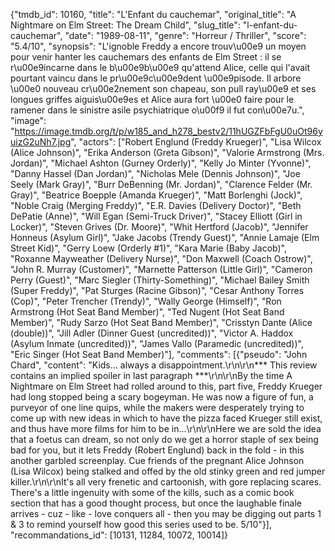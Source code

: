 {"tmdb_id": 10160, "title": "L'Enfant du cauchemar", "original_title": "A Nightmare on Elm Street: The Dream Child", "slug_title": "l-enfant-du-cauchemar", "date": "1989-08-11", "genre": "Horreur / Thriller", "score": "5.4/10", "synopsis": "L'ignoble Freddy a encore trouv\u00e9 un moyen pour venir hanter les cauchemars des enfants de Elm Street : il se r\u00e9incarne dans le b\u00e9b\u00e9 qu'attend Alice, celle qui l'avait pourtant vaincu dans le pr\u00e9c\u00e9dent \u00e9pisode. Il arbore \u00e0 nouveau cr\u00e2nement son chapeau, son pull ray\u00e9 et ses longues griffes aiguis\u00e9es et Alice aura fort \u00e0 faire pour le ramener dans le sinistre asile psychiatrique o\u00f9 il fut con\u00e7u.", "image": "https://image.tmdb.org/t/p/w185_and_h278_bestv2/11hUGZFbFgU0uOt96yuizG2uNh7.jpg", "actors": ["Robert Englund (Freddy Krueger)", "Lisa Wilcox (Alice Johnson)", "Erika Anderson (Greta Gibson)", "Valorie Armstrong (Mrs. Jordan)", "Michael Ashton (Gurney Orderly)", "Kelly Jo Minter (Yvonne)", "Danny Hassel (Dan Jordan)", "Nicholas Mele (Dennis Johnson)", "Joe Seely (Mark Gray)", "Burr DeBenning (Mr. Jordan)", "Clarence Felder (Mr. Gray)", "Beatrice Boepple (Amanda Krueger)", "Matt Borlenghi (Jock)", "Noble Craig (Merging Freddy)", "E.R. Davies (Delivery Doctor)", "Beth DePatie (Anne)", "Will Egan (Semi-Truck Driver)", "Stacey Elliott (Girl in Locker)", "Steven Grives (Dr. Moore)", "Whit Hertford (Jacob)", "Jennifer Honneus (Asylum Girl)", "Jake Jacobs (Trendy Guest)", "Annie Lamaje (Elm Street Kid)", "Gerry Loew (Orderly #1)", "Kara Marie (Baby Jacob)", "Roxanne Mayweather (Delivery Nurse)", "Don Maxwell (Coach Ostrow)", "John R. Murray (Customer)", "Marnette Patterson (Little Girl)", "Cameron Perry (Guest)", "Marc Siegler (Thirty-Something)", "Michael Bailey Smith (Super Freddy)", "Pat Sturges (Racine Gibson)", "Cesar Anthony Torres (Cop)", "Peter Trencher (Trendy)", "Wally George (Himself)", "Ron Armstrong (Hot Seat Band Member)", "Ted Nugent (Hot Seat Band Member)", "Rudy Sarzo (Hot Seat Band Member)", "Crisstyn Dante (Alice (double))", "Jill Adler (Dinner Guest (uncredited))", "Victor A. Haddox (Asylum Inmate (uncredited))", "James Vallo (Paramedic (uncredited))", "Eric Singer (Hot Seat Band Member)"], "comments": [{"pseudo": "John Chard", "content": "Kids... always a disappointment.\r\n\r\n*** This review contains an implied spoiler in last paragraph ***\r\n\r\nBy the time A Nightmare on Elm Street had rolled around to this, part five, Freddy Krueger had long stopped being a scary bogeyman. He was now a figure of fun, a purveyor of one line quips, while the makers were desperately trying to come up with new ideas in which to have the pizza faced Krueger still exist, and thus have more films for him to be in...\r\n\r\nHere we are sold the idea that a foetus can dream, so not only do we get a horror staple of sex being bad for you, but it lets Freddy (Robert Englund) back in the fold - in this another garbled screenplay. Cue friends of the pregnant Alice Johnson (Lisa Wilcox) being stalked and offed by the old stinky green and red jumper killer.\r\n\r\nIt's all very frenetic and cartoonish, with gore replacing scares. There's a little ingenuity with some of the kills, such as a comic book section that has a good thought process, but once the laughable finale arrives - cuz - like - love conquers all - then you may be digging out parts 1 & 3 to remind yourself how good this series used to be. 5/10"}], "recommandations_id": [10131, 11284, 10072, 10014]}